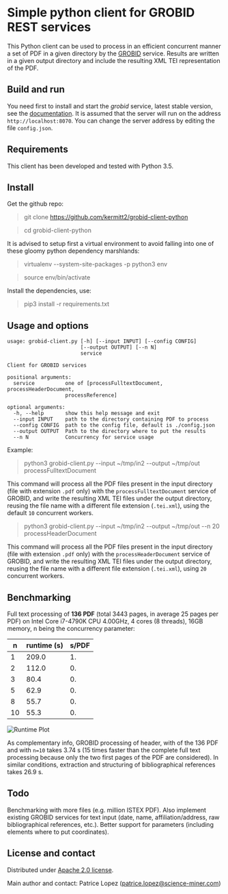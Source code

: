 # Simple python client for GROBID REST services

This Python client can be used to process in an efficient concurrent manner a set of PDF in a given directory by the [GROBID](https://github.com/kermitt2/grobid) service. Results are written in a given output directory and include the resulting XML TEI representation of the PDF. 

## Build and run

You need first to install and start the *grobid* service, latest stable version, see the [documentation](http://grobid.readthedocs.io/). It is assumed that the server will run on the address `http://localhost:8070`. You can change the server address by editing the file `config.json`.

## Requirements

This client has been developed and tested with Python 3.5.

## Install

Get the github repo:

> git clone https://github.com/kermitt2/grobid-client-python

> cd grobid-client-python

It is advised to setup first a virtual environment to avoid falling into one of these gloomy python dependency marshlands:

> virtualenv --system-site-packages -p python3 env

> source env/bin/activate

Install the dependencies, use:

> pip3 install -r requirements.txt


## Usage and options

```
usage: grobid-client.py [-h] [--input INPUT] [--config CONFIG]
                        [--output OUTPUT] [--n N]
                        service

Client for GROBID services

positional arguments:
  service          one of [processFulltextDocument, processHeaderDocument,
                   processReference]

optional arguments:
  -h, --help       show this help message and exit
  --input INPUT    path to the directory containing PDF to process
  --config CONFIG  path to the config file, default is ./config.json
  --output OUTPUT  Path to the directory where to put the results
  --n N            Concurrency for service usage
```


Example:

> python3 grobid-client.py --input ~/tmp/in2 --output ~/tmp/out processFulltextDocument

This command will process all the PDF files present in the input directory (file with extension `.pdf` only) with the `processFulltextDocument` service of GROBID, and write the resulting XML TEI files under the output directory, reusing the file name with a different file extension (`.tei.xml`), using the default `10` concurrent workers. 

> python3 grobid-client.py --input ~/tmp/in2 --output ~/tmp/out --n 20 processHeaderDocument

This command will process all the PDF files present in the input directory (file with extension `.pdf` only) with the `processHeaderDocument` service of GROBID, and write the resulting XML TEI files under the output directory, reusing the file name with a different file extension (`.tei.xml`), using `20` concurrent workers. 

## Benchmarking

Full text processing of __136 PDF__ (total 3443 pages, in average 25 pages per PDF) on Intel Core i7-4790K CPU 4.00GHz, 4 cores (8 threads), 16GB memory, n being the concurrency parameter:

| n  | runtime (s)| s/PDF | 
|----|------------|-------|
| 1  | 209.0 | 1.       | 
| 2  | 112.0 | 0.       |
| 3  | 80.4  | 0.       |
| 5  | 62.9  | 0.       |
| 8  | 55.7  | 0.       |
| 10 | 55.3  | 0.       |

![Runtime Plot](resources/)

As complementary info, GROBID processing of header, with of the 136 PDF and with `n=10` takes 3.74 s (15 times faster than the complete full text processing because only the two first pages of the PDF are considered). In similar conditions, extraction and structuring of bibliographical references takes 26.9 s.

## Todo

Benchmarking with more files (e.g. million ISTEX PDF). Also implement existing GROBID services for text input (date, name, affiliation/address, raw bibliographical references, etc.). Better support for parameters (including elements where to put coordinates).

## License and contact

Distributed under [Apache 2.0 license](http://www.apache.org/licenses/LICENSE-2.0). 

Main author and contact: Patrice Lopez (<patrice.lopez@science-miner.com>)
